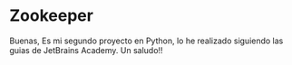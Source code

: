 # Zookeeper
Buenas,
Es mi segundo proyecto en Python, lo he realizado siguiendo las guias de JetBrains Academy. 
Un saludo!!

